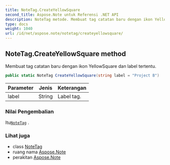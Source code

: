 ```yaml
---
title: NoteTag.CreateYellowSquare
second_title: Aspose.Note untuk Referensi .NET API
description: NoteTag metode. Membuat tag catatan baru dengan ikon YellowSquare dan label tertentu.
type: docs
weight: 1040
url: /id/net/aspose.note/notetag/createyellowsquare/
---
```

## NoteTag.CreateYellowSquare method

Membuat tag catatan baru dengan ikon YellowSquare dan label tertentu.

```csharp
public static NoteTag CreateYellowSquare(string label = "Project B")
```

| Parameter | Jenis | Keterangan |
| --- | --- | --- |
| label | String | Label tag. |

### Nilai Pengembalian

Itu[`NoteTag`](../) .

### Lihat juga

* class [NoteTag](../)
* ruang nama [Aspose.Note](../../notetag/)
* perakitan [Aspose.Note](../../../)



